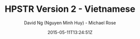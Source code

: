 ---
title: "HPSTR Version 2 - Vietnamese"
github: https://github.com/minhhuy150894/minhhuy150894.github.io
demo: http://minhhuy150894.github.io
author: David Ng (Nguyen Minh Huy) - Michael Rose

ssg:
  - Jekyll
cms:
  - No Cms
date: 2015-05-11T13:24:51Z
github_branch: master
stale: true
---